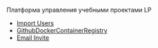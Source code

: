 Платформа управления учебными проектами LP

- [Import Users](https://github.com/itmolerningproject/platform/edit/main/wiki/import_uesrs.md)
- [GithubDockerContainerRegistry](https://github.com/itmolerningproject/platform/edit/main/wiki/github_docker_registry.md)
- [Email Invite](https://github.com/itmolerningproject/platform/edit/main/wiki/invate_template.md)
